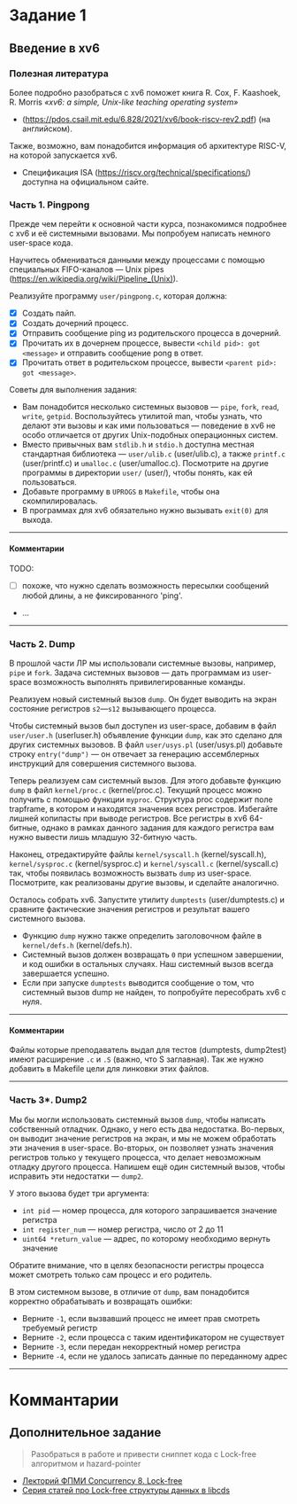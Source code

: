 # Задание 1

## Введение в xv6

### Полезная литература

Более подробно разобраться с xv6 поможет книга R. Cox, F. Kaashoek, R. Morris _«xv6: a simple, Unix-like teaching operating system»_

- (https://pdos.csail.mit.edu/6.828/2021/xv6/book-riscv-rev2.pdf) (на английском).

Также, возможно, вам понадобится информация об архитектуре RISC-V, на которой запускается xv6.

- Спецификация ISA (https://riscv.org/technical/specifications/) доступна на официальном сайте.

### Часть 1. Pingpong

Прежде чем перейти к основной части курса, познакомимся подробнее с xv6 и её
системными вызовами. Мы попробуем написать немного user-space кода.

Научитесь обмениваться данными между процессами с помощью специальных
FIFO-каналов — Unix pipes (https://en.wikipedia.org/wiki/Pipeline_(Unix)).

Реализуйте программу `user/pingpong.c`, которая должна:

- [x] Создать пайп.
- [x] Создать дочерний процесс.
- [x] Отправить сообщение ping из родительского процесса в дочерний.
- [x] Прочитать их в дочернем процессе, вывести `<child pid>: got <message>` 
  и отправить сообщение pong в ответ.
- [x] Прочитать ответ в родительском процессе, вывести `<parent pid>: got <message>`.

Советы для выполнения задания:

- Вам понадобится несколько системных вызовов — `pipe`, `fork`, `read`, `write`, `getpid`.
  Воспользуйтесь утилитой man, чтобы узнать, что делают эти вызовы и как ими
  пользоваться — поведение в xv6 не особо отличается от других Unix-подобных
  операционных систем.
- Вместо привычных вам `stdlib.h` и `stdio.h` доступна местная
  стандартная библиотека — `user/ulib.c` (user/ulib.c), а также `printf.c` (user/printf.c) 
  и `umalloc.c` (user/umalloc.c). Посмотрите на другие программы в
  директории `user/` (user/), чтобы понять, как ей пользоваться.
- Добавьте программу в `UPROGS` в `Makefile`, чтобы она скомпилировалась.
- В программах для xv6 обязательно нужно вызывать `exit(0)` для выхода.

- - -

#### Комментарии

TODO:
- [ ] похоже, что нужно сделать возможность пересылки сообщений любой длины, а не фиксированного 'ping'.
- ...

- - -

### Часть 2. Dump

В прошлой части ЛР мы использовали системные вызовы, например, `pipe` и `fork`.
Задача системных вызовов — дать программам из user-space возможность выполнять
привилегированные команды.

Реализуем новый системный вызов `dump`. Он будет выводить на экран состояние
регистров `s2`—`s12` вызывающего процесса.

Чтобы системный вызов был доступен из user-space, добавим в файл `user/user.h`
(userluser.h) объявление функции `dump`, как это сделано для других системных
вызовов. В файл `user/usys.pl` (user/usys.pl) добавьте строку `entry("dump")`
— он отвечает за генерацию ассемблерных инструкций для совершения системного
вызова.

Теперь реализуем сам системный вызов. Для этого добавьте функцию `dump` в файл
`kernel/proc.c` (kernel/proc.c). Текущий процесс можно получить с помощью
функции `myproc`. Структура proc содержит поле trapframe, в котором и находятся
значения всех регистров. Избегайте лишней копипасты при выводе регистров.
Все регистры в xv6 64-битные, однако в рамках данного задания для каждого регистра
вам нужно вывести лишь младшую 32-битную часть.

Наконец, отредактируйте файлы `kernel/syscall.h` (kernel/syscall.h),
`kernel/sysproc.c` (kernel/sysproc.c) и `kernel/syscall.c` (kernel/syscall.c) так,
чтобы появилась возможность вызвать `dump` из user-space. Посмотрите, как
реализованы другие вызовы, и сделайте аналогично.

Осталось собрать xv6. Запустите утилиту `dumptests` (user/dumptests.c) и сравните
фактические значения регистров и результат вашего системного вызова.

- Функцию `dump` нужно также определить заголовочном файле в
  `kernel/defs.h` (kernel/defs.h).
- Системный вызов должен возвращать `0` при успешном завершении, и код
  ошибки в остальных случаях. Наш системный вызов всегда завершается
  успешно.
- Если при запуске `dumptests` выводится сообщение о том, что системный
  вызов dump не найден, то попробуйте пересобрать xv6 с нуля.

- - -
#### Комментарии

Файлы которые преподаватель выдал для тестов (dumptests, dump2test) имеют расширение `.c` и `.S` (важно, что S заглавная).
Так же нужно добавить в Makefile цели для линковки этих файлов.

- - -

### Часть 3*. Dump2

Мы бы могли использовать системный вызов `dump`, чтобы написать собственный
отладчик. Однако, у него есть два недостатка. Во-первых, он выводит значение
регистров на экран, и мы не можем обработать эти значения в user-space.
Во-вторых, он позволяет узнать значения регистров только у текущего процесса,
что делает невозможным отладку другого процесса. Напишем ещё один системный
вызов, чтобы исправить эти недостатки — `dump2`.

У этого вызова будет три аргумента:

- `int pid` — номер процесса, для которого запрашивается значение регистра
- `int register_num` — номер регистра, число от 2 до 11
- `uint64 *return_value` — адрес, по которому необходимо вернуть значение

Обратите внимание, что в целях безопасности регистры процесса может смотреть
только сам процесс и его родитель.

В этом системном вызове, в отличие от `dump`, вам понадобится корректно
обрабатывать и возвращать ошибки:

- Верните `-1`, если вызвавший процесс не имеет прав смотреть требуемый
  регистр
- Верните `-2`, если процесса с таким идентификатором не существует
- Верните `-3`, если передан некорректный номер регистра
- Верните `-4`, если не удалось записать данные по переданному адрес

- - -
# Коммантарии

## Дополнительное задание

> Разобраться в работе и привести сниппет кода с Lock-free алгоритмом и hazard-pointer

- [Лекторий ФПМИ Concurrency 8. Lock-free](https://youtu.be/Hs5ZJdg35G4)
- [Серия статей про Lock-free структуры данных в libcds](https://habr.com/ru/users/khizmax/publications/articles/)


